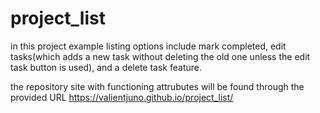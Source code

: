 # project_list
in this project example listing options include mark completed, edit tasks(which adds a new task without deleting the old one unless the edit task button is used), and a delete task feature. 

the repository site with functioning attrubutes will be found through the provided URL
https://valientjuno.github.io/project_list/
